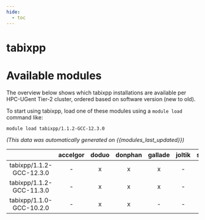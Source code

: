 ```yaml
---
hide:
  - toc
---
```


tabixpp
=======

# Available modules


The overview below shows which tabixpp installations are available per HPC-UGent Tier-2 cluster, ordered based on software version (new to old).

To start using tabixpp, load one of these modules using a `module load` command like:

```shell
module load tabixpp/1.1.2-GCC-12.3.0
```

*(This data was automatically generated on {{modules_last_updated}})*  

| |accelgor|doduo|donphan|gallade|joltik|shinx|skitty|
| :---: | :---: | :---: | :---: | :---: | :---: | :---: | :---: |
|tabixpp/1.1.2-GCC-12.3.0|-|x|x|x|-|x|x|
|tabixpp/1.1.2-GCC-11.3.0|-|x|x|x|-|-|-|
|tabixpp/1.1.0-GCC-10.2.0|-|x|x|-|-|-|-|
